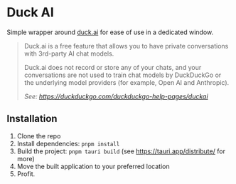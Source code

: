 # Duck AI

Simple wrapper around [duck.ai](https://duck.ai) for ease of use in a dedicated window.

> Duck.ai is a free feature that allows you to have private conversations with 3rd-party AI chat models.
>
> Duck.ai does not record or store any of your chats, and your conversations are not used to train chat models by DuckDuckGo or the underlying model providers (for example, Open AI and Anthropic).
>
> _See: https://duckduckgo.com/duckduckgo-help-pages/duckai_

## Installation

1. Clone the repo
1. Install dependencies: `pnpm install`
1. Build the project: `pnpm tauri build` (see https://tauri.app/distribute/ for more)
1. Move the built application to your preferred location
1. Profit.
